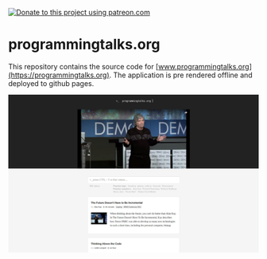 [![Donate to this project using patreon.com](https://img.shields.io/badge/patreon-donate-yellow.svg)](https://www.patreon.com/matchilling)

# programmingtalks.org

This repository contains the source code for [www.programmingtalks.org](https://programmingtalks.org). The application is pre rendered offline and deployed to github pages.

![Screenshot programmingtalks.org](asset/org-programmingtalks.jpg 'Screenshot programmingtalks.org')
